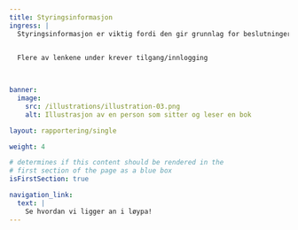 ```yaml
---
title: Styringsinformasjon
ingress: |
  Styringsinformasjon er viktig fordi den gir grunnlag for beslutninger og handlinger på alle nivå. Uten dette blir det vanskelig å vite planen, hva som fungerer bra og hva som trenger forbedring evt. hvilke prioriteringer og ressursdisponeringer vi bør gjøre. Den hjelper oss å sette bedre mål og følge opp fremdriften, og få innsikt i hvordan vi bidrar/påvirker virksomheten til å nå mål og resultater. God styringsinformasjon sørger for at vi trekker i samme retning, tar informerte valg og bidrar til at virksomheten når sine mål på en effektiv måte. Relevant styringsinformasjon for avdelingen finner du her.
  

  Flere av lenkene under krever tilgang/innlogging

  

banner:
  image:
    src: /illustrations/illustration-03.png
    alt: Illustrasjon av en person som sitter og leser en bok

layout: rapportering/single

weight: 4

# determines if this content should be rendered in the
# first section of the page as a blue box
isFirstSection: true

navigation_link:
  text: |
    Se hvordan vi ligger an i løypa!
---
```

